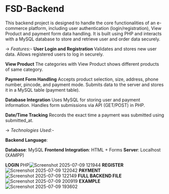 # FSD-Backend
This backend project is designed to handle the core functionalities of an e-commerce platform, including user authentication (login/registration), View Product and payment form data handling. It is built using PHP and interacts with a MySQL database to store and retrieve user and order data securely.

-> _Features:-_
 **User Login and Registration**
 Validates and stores new user data.
 Allows registered users to log in securely.

 **View Product**
 The categories with View Product shows different products of same category.
 
**Payment Form Handling**
Accepts product selection, size, address, phone number, pincode, and payment mode.
Submits data to the server and stores it in a MySQL table (payment table).

**Database Integration**
Uses MySQL for storing user and payment information.
Handles form submissions via API (GET/POST) in PHP.

**Date/Time Tracking**
Records the exact time a payment was submitted using submitted_at.

-> _Technologies Used:-_

**Backend Language**: 

**Database**: MySQL
**Frontend Integration**: HTML + Forms
**Server**: Localhost (XAMPP)

**LOGIN**
PHP![Screenshot 2025-07-09 121944](https://github.com/user-attachments/assets/68a80069-1440-40a1-9c78-e81becf35ba3)
**REGISTER**
![Screenshot 2025-07-09 122042](https://github.com/user-attachments/assets/b861cb35-be0f-4f9e-be37-55c3eb991eb2)
**PAYMENT**
![Screenshot 2025-07-09 122149](https://github.com/user-attachments/assets/ee7ff853-09ab-49c4-bd3c-9bbc8efb122f)
**FULL BACKEND FILE**
![Screenshot 2025-07-09 200919](https://github.com/user-attachments/assets/b280cac9-5f8d-4e98-8f2b-6df0b51753ec)
**EXAMPLE**
![Screenshot 2025-07-09 193602](https://github.com/user-attachments/assets/4bb1d16c-6109-4098-a243-cb7d22f7481a)


